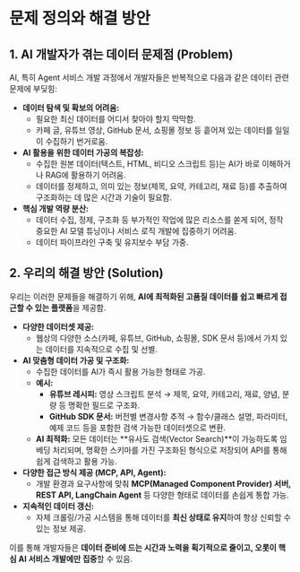 # 문제 정의와 해결 방안

## 1. AI 개발자가 겪는 데이터 문제점 (Problem)

AI, 특히 Agent 서비스 개발 과정에서 개발자들은 반복적으로 다음과 같은 데이터 관련 문제에 부딪힘:

*   **데이터 탐색 및 확보의 어려움:**
    *   필요한 최신 데이터를 어디서 찾아야 할지 막막함.
    *   카페 글, 유튜브 영상, GitHub 문서, 쇼핑몰 정보 등 흩어져 있는 데이터를 일일이 수집하기 번거로움.
*   **AI 활용을 위한 데이터 가공의 복잡성:**
    *   수집한 원본 데이터(텍스트, HTML, 비디오 스크립트 등)는 AI가 바로 이해하거나 RAG에 활용하기 어려움.
    *   데이터를 정제하고, 의미 있는 정보(제목, 요약, 카테고리, 재료 등)를 추출하여 구조화하는 데 많은 시간과 기술이 필요함.
*   **핵심 개발 역량 분산:**
    *   데이터 수집, 정제, 구조화 등 부가적인 작업에 많은 리소스를 쏟게 되어, 정작 중요한 AI 모델 튜닝이나 서비스 로직 개발에 집중하기 어려움.
    *   데이터 파이프라인 구축 및 유지보수 부담 가중.

## 2. 우리의 해결 방안 (Solution)

우리는 이러한 문제들을 해결하기 위해, **AI에 최적화된 고품질 데이터를 쉽고 빠르게 접근할 수 있는 플랫폼**을 제공함.

*   **다양한 데이터셋 제공:**
    *   웹상의 다양한 소스(카페, 유튜브, GitHub, 쇼핑몰, SDK 문서 등)에서 가치 있는 데이터를 지속적으로 수집 및 선별.
*   **AI 맞춤형 데이터 가공 및 구조화:**
    *   수집한 데이터를 AI가 즉시 활용 가능한 형태로 가공.
    *   **예시:**
        *   **유튜브 레시피:** 영상 스크립트 분석 → 제목, 요약, 카테고리, 재료, 양념, 분량 등 명확한 필드로 구조화.
        *   **GitHub SDK 문서:** 버전별 변경사항 추적 → 함수/클래스 설명, 파라미터, 예제 코드 등을 포함한 검색 가능한 데이터셋으로 변환.
    *   **AI 최적화:** 모든 데이터는 **유사도 검색(Vector Search)**이 가능하도록 임베딩 처리되며, 명확한 스키마를 가진 구조화된 형식으로 저장되어 API를 통해 쉽게 검색하고 활용 가능.
*   **다양한 접근 방식 제공 (MCP, API, Agent):**
    *   개발 환경과 요구사항에 맞춰 **MCP(Managed Component Provider) 서버, REST API, LangChain Agent** 등 다양한 형태로 데이터를 손쉽게 통합 가능.
*   **지속적인 데이터 갱신:**
    *   자체 크롤링/가공 시스템을 통해 데이터를 **최신 상태로 유지**하여 항상 신뢰할 수 있는 정보 제공.

이를 통해 개발자들은 **데이터 준비에 드는 시간과 노력을 획기적으로 줄이고, 오롯이 핵심 AI 서비스 개발에만 집중**할 수 있음. 